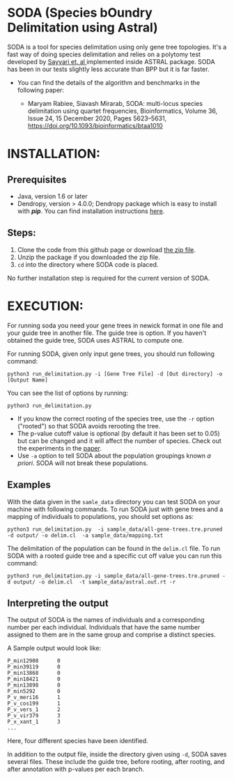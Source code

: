 # SODA (Species bOundry Delimitation using Astral)

SODA is a tool for species delimitation using only gene tree topologies. It's a fast way of doing species delimitation and relies on a polytomy test developed by [Sayyari et. al ](https://www.mdpi.com/2073-4425/9/3/132/htm) implemented inside ASTRAL package. SODA has been in our tests slightly less accurate than BPP but it is far faster.  

- You can find the details of the algorithm and benchmarks in the following paper:

	* Maryam Rabiee, Siavash Mirarab, SODA: multi-locus species delimitation using quartet frequencies, Bioinformatics, Volume 36, Issue 24, 15 December 2020, Pages 5623–5631, https://doi.org/10.1093/bioinformatics/btaa1010
# INSTALLATION:

## Prerequisites

* Java, version 1.6 or later 
* Dendropy, version > 4.0.0; Dendropy package which is easy to install with ***pip***. You can find installation instructions [here](https://dendropy.org).

## Steps:

1. Clone the code from this github page or download [the zip file](https://github.com/maryamrabiee/SODA/archive/master.zip). 
2. Unzip the package if you downloaded the zip file.
3. `cd` into the directory where SODA code is placed. 

No further installation step is required for the current version of SODA. 

# EXECUTION:
For running soda you need your gene trees in newick format in one file and your guide tree in another file. The guide tree is option. If you haven't obtained the guide tree, SODA uses ASTRAL to compute one.



For running SODA, given only input gene trees, you should run following command:

```
python3 run_delimitation.py -i [Gene Tree File] -d [Out directory] -o [Output Name]  
```

You can see the list of options by running:

```
python3 run_delimitation.py 
```


* If you know the correct rooting of the species tree, use the `-r` option ("rooted") so that SODA avoids  rerooting the tree.
* The p-value cutoff value is optional (by default it has been set to 0.05) but can be changed and it will affect the number of species. Check out the experiments in the [paper](https://www.biorxiv.org/content/10.1101/869396v1.abstract).
* Use `-a` option to tell SODA about the population groupings known *a priori*. SODA will not break these populations. 

## Examples
With the data given in the `samle_data` directory you can test SODA on your machine with following commands. To run SODA just with gene trees and a mapping of individuals to populations, you should set options as:

```
python3 run_delimitation.py  -i sample_data/all-gene-trees.tre.pruned -d output/ -o delim.cl  -a sample_data/mapping.txt   
```
The delimitation of the population can be found in the `delim.cl` file.
To run SODA with a rooted guide tree and a specific cut off value you can run this command:

```
python3 run_delimitation.py -i sample_data/all-gene-trees.tre.pruned -d output/ -o delim.cl  -t sample_data/astral.out.rt -r
```

## Interpreting the output

The output of SODA is the names of individuals and a corresponding number per each individual. Individuals that have the same number assigned to them are in the same group and comprise a distinct species.

A Sample output would look like:

```
P_min12908      0
P_min39119      0
P_min13868      0
P_min18421      0
P_min13898      0
P_min5292       0
P_v_meri16      1
P_v_cos199      1
P_v_vers_1      2
P_v_vir379      3
P_x_xant_1      3
...
```
Here, four different species have been identified.

In addition to the output file, inside the directory given using `-d`, SODA saves several files. These include the guide tree, before rooting, after rooting, and after annotation with p-values per each branch. 


